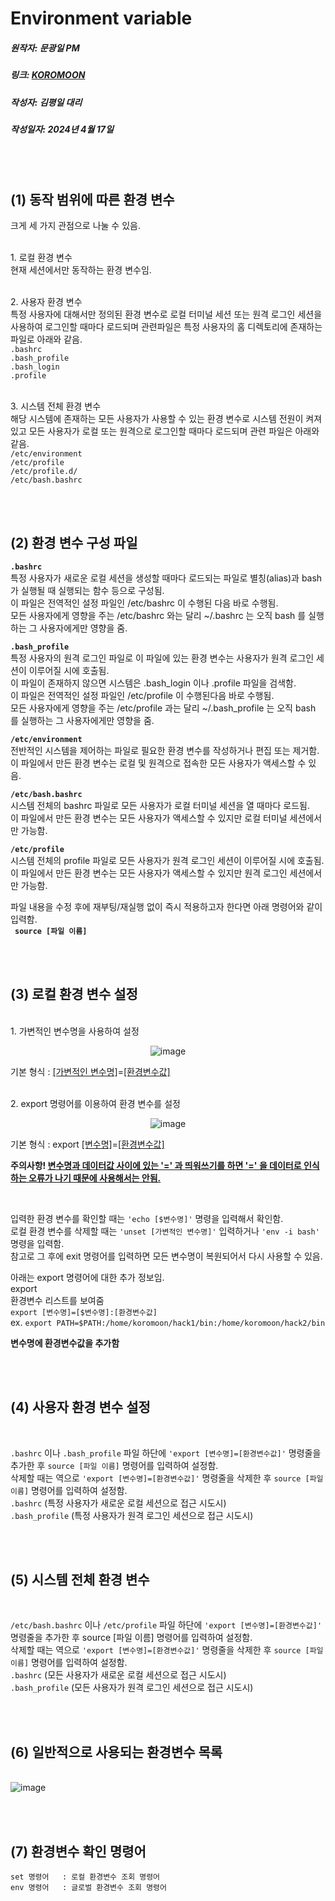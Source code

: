 # Environment variable
##### 원작자: 문광일 PM
##### 링크: [KOROMOON][koromoonlink]
[koromoonlink]: https://koromoon.blogspot.com/2018/02/blog-post_19.html "Go koromoon"
##### 작성자: 김평일 대리
##### 작성일자: 2024년 4월 17일

<br>
<br>

## (1) 동작 범위에 따른 환경 변수

크게 세 가지 관점으로 나눌 수 있음.

<br>1. 로컬 환경 변수<br>
현재 세션에서만 동작하는 환경 변수임.<br>

<br>2. 사용자 환경 변수<br>
특정 사용자에 대해서만 정의된 환경 변수로 로컬 터미널 세션 또는 원격 로그인 세션을 사용하여 로그인할 때마다 로드되며 관련파일은 특정 사용자의 홈 디렉토리에 존재하는 파일로 아래와 같음.<br>
`.bashrc`<br>
`.bash_profile`<br>
`.bash_login` <br>
`.profile`<br>

<br>3. 시스템 전체 환경 변수<br>
해당 시스템에 존재하는 모든 사용자가 사용할 수 있는 환경 변수로 시스템 전원이 켜져 있고 모든 사용자가 로컬 또는 원격으로 로그인할 때마다 로드되며 관련 파일은 아래와 같음.<br>
`/etc/environment`<br>
`/etc/profile`<br>
`/etc/profile.d/`<br>
`/etc/bash.bashrc`<br>

<br>
<br>

## (2) 환경 변수 구성 파일

**`.bashrc`**<br>
특정 사용자가 새로운 로컬 세션을 생성할 때마다 로드되는 파일로 별칭(alias)과 bash 가 실행될 때 실행되는 함수 등으로 구성됨.<br>
이 파일은 전역적인 설정 파일인 /etc/bashrc 이 수행된 다음 바로 수행됨.<br>
모든 사용자에게 영향을 주는 /etc/bashrc 와는 달리 ~/.bashrc 는 오직 bash 를 실행하는 그 사용자에게만 영향을 줌.<br>


**`.bash_profile`**<br>
특정 사용자의 원격 로그인 파일로 이 파일에 있는 환경 변수는 사용자가 원격 로그인 세션이 이루어질 시에 호출됨.<br>
이 파일이 존재하지 않으면 시스템은 .bash_login 이나 .profile 파일을 검색함.<br>
이 파일은 전역적인 설정 파일인 /etc/profile 이 수행된다음 바로 수행됨.<br>
모든 사용자에게 영향을 주는 /etc/profile 과는 달리 ~/.bash_profile 는 오직 bash 를 실행하는 그 사용자에게만 영향을 줌.<br>


**`/etc/environment`**<br>
전반적인 시스템을 제어하는 파일로 필요한 환경 변수를 작성하거나 편집 또는 제거함.<br>
이 파일에서 만든 환경 변수는 로컬 및 원격으로 접속한 모든 사용자가 액세스할 수 있음.<br>


**`/etc/bash.bashrc`**<br>
시스템 전체의 bashrc 파일로 모든 사용자가 로컬 터미널 세션을 열 때마다 로드됨.<br>
이 파일에서 만든 환경 변수는 모든 사용자가 액세스할 수 있지만 로컬 터미널 세션에서만 가능함.<br>


**`/etc/profile`**<br>
시스템 전체의 profile 파일로 모든 사용자가 원격 로그인 세션이 이루어질 시에 호출됨.<br>
이 파일에서 만든 환경 변수는 모든 사용자가 액세스할 수 있지만 원격 로그인 세션에서만 가능함.<br>


파일 내용을 수정 후에 재부팅/재실행 없이 즉시 적용하고자 한다면 아래 명령어와 같이 입력함.<br>
&ensp;**`source [파일 이름]`** <br>

<br>
<br>

## (3) 로컬 환경 변수 설정

<br>1. 가변적인 변수명을 사용하여 설정
</br><div align="center">![image](https://github.com/ICTIS-Cert-System-Project/ICTIS-Cert-System/assets/165347210/c734c58a-a716-49ca-8436-a9e380c44b7c)</div>

기본 형식 : <ins>[가변적인 변수명]</ins>=<ins>[환경변수값]</ins><br>

<br>2. export 명령어를 이용하여 환경 변수를 설정
</br><div align="center">![image](https://github.com/ICTIS-Cert-System-Project/ICTIS-Cert-System/assets/165347210/4174b764-baad-4c40-8b81-061c01eb724a)</div>

기본 형식 : export <ins>[변수명]</ins>=<ins>[환경변수값]</ins><br>

**주의사항! <ins>변수명과 데이터값 사이에 있는 '=' 과 띄워쓰기를 하면 '=' 을 데이터로 인식하는 오류가 나기 때문에 사용해서는 안됨.</ins>**<br>

<br>

입력한 환경 변수를 확인할 때는 `'echo [$변수명]'` 명령을 입력해서 확인함.<br>
로컬 환경 변수를 삭제할 때는 `'unset [가변적인 변수명]'` 입력하거나 `'env -i bash'` 명령을 입력함.<br>
참고로 그 후에 exit 명령어를 입력하면 모든 변수명이 복원되어서 다시 사용할 수 있음.<br>

아래는 export 명령어에 대한 추가 정보임.<br>
export<br>
환경변수 리스트를 보여줌<br>
`export [변수명]=[$변수명]:[환경변수값]`<br>
ex. `export PATH=$PATH:/home/koromoon/hack1/bin:/home/koromoon/hack2/bin`<br>

**변수명에 환경변수값을 추가함**<br>

<br>
<br>

## (4) 사용자 환경 변수 설정

<br>

`.bashrc` 이나 `.bash_profile` 파일 하단에 `'export [변수명]=[환경변수값]'` 명령줄을 추가한 후 `source [파일 이름]` 명령어를 입력하여 설정함.<br>
삭제할 때는 역으로 `'export [변수명]=[환경변수값]'` 명령줄을 삭제한 후 `source [파일 이름]` 명령어를 입력하여 설정함.<br>
`.bashrc` (특정 사용자가 새로운 로컬 세션으로 접근 시도시)<br>
`.bash_profile` (특정 사용자가 원격 로그인 세션으로 접근 시도시)<br>

<br>
<br>

## (5) 시스템 전체 환경 변수

<br>

`/etc/bash.bashrc` 이나 `/etc/profile` 파일 하단에 `'export [변수명]=[환경변수값]'` 명령줄을 추가한 후 source [파일 이름] 명령어를 입력하여 설정함.<br>
삭제할 때는 역으로 `'export [변수명]=[환경변수값]'` 명령줄을 삭제한 후 `source [파일 이름]` 명령어를 입력하여 설정함.<br>
`.bashrc` (모든 사용자가 새로운 로컬 세션으로 접근 시도시)<br>
`.bash_profile` (모든 사용자가 원격 로그인 세션으로 접근 시도시)<br>

<br>
<br>

## (6) 일반적으로 사용되는 환경변수 목록


</br>![image](https://github.com/ICTIS-Cert-System-Project/ICTIS-Cert-System/assets/165347210/b2037ce7-5a88-4456-a25f-0f73fa436dc8)</div>

<br>
<br>

## (7) 환경변수 확인 명령어

`set 명령어   : 로컬 환경변수 조회 명령어`<br>
`env 명령어   : 글로벌 환경변수 조회 명령어`<br>

<br>





